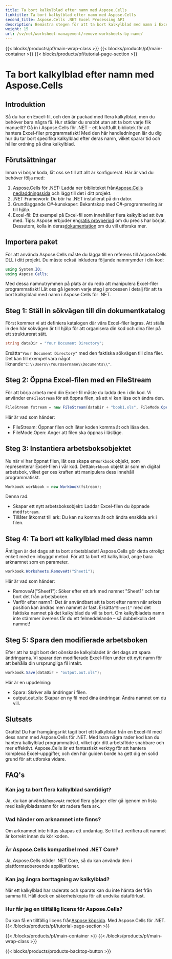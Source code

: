 ```yaml
---
title: Ta bort kalkylblad efter namn med Aspose.Cells
linktitle: Ta bort kalkylblad efter namn med Aspose.Cells
second_title: Aspose.Cells .NET Excel Processing API
description: Bemästra stegen för att ta bort kalkylblad med namn i Excel med Aspose.Cells för .NET. Följ den här detaljerade, nybörjarvänliga guiden för att effektivisera dina uppgifter.
weight: 15
url: /sv/net/worksheet-management/remove-worksheets-by-name/
---
```


{{< blocks/products/pf/main-wrap-class >}}
{{< blocks/products/pf/main-container >}}
{{< blocks/products/pf/tutorial-page-section >}}

# Ta bort kalkylblad efter namn med Aspose.Cells

## Introduktion
Så du har en Excel-fil, och den är packad med flera kalkylblad, men du behöver bara några få. Hur städar du snabbt utan att ta bort varje flik manuellt? Gå in i Aspose.Cells för .NET – ett kraftfullt bibliotek för att hantera Excel-filer programmatiskt! Med den här handledningen lär du dig hur du tar bort specifika kalkylblad efter deras namn, vilket sparar tid och håller ordning på dina kalkylblad.
## Förutsättningar
Innan vi börjar koda, låt oss se till att allt är konfigurerat. Här är vad du behöver följa med:
1.  Aspose.Cells för .NET: Ladda ner biblioteket från[Aspose.Cells nedladdningssida](https://releases.aspose.com/cells/net/) och lägg till det i ditt projekt.
2. .NET Framework: Du bör ha .NET installerat på din dator.
3. Grundläggande C#-kunskaper: Bekantskap med C#-programmering är till hjälp.
4. Excel-fil: Ett exempel på Excel-fil som innehåller flera kalkylblad att öva med.
 Tips: Aspose erbjuder en[gratis provperiod](https://releases.aspose.com/) om du precis har börjat. Dessutom, kolla in deras[dokumentation](https://reference.aspose.com/cells/net/) om du vill utforska mer.
## Importera paket
För att använda Aspose.Cells måste du lägga till en referens till Aspose.Cells DLL i ditt projekt. Du måste också inkludera följande namnrymder i din kod:
```csharp
using System.IO;
using Aspose.Cells;
```
Med dessa namnutrymmen på plats är du redo att manipulera Excel-filer programmatiskt!
Låt oss gå igenom varje steg i processen i detalj för att ta bort kalkylblad med namn i Aspose.Cells för .NET.
## Steg 1: Ställ in sökvägen till din dokumentkatalog
Först kommer vi att definiera katalogen där våra Excel-filer lagras. Att ställa in den här sökvägen är till hjälp för att organisera din kod och dina filer på ett strukturerat sätt. 
```csharp
string dataDir = "Your Document Directory";
```
 Ersätta`"Your Document Directory"` med den faktiska sökvägen till dina filer. Det kan till exempel vara något liknande`"C:\\Users\\YourUsername\\Documents\\"`.
## Steg 2: Öppna Excel-filen med en FileStream
För att börja arbeta med din Excel-fil måste du ladda den i din kod. Vi använder en`FileStream` för att öppna filen, så att vi kan läsa och ändra den.
```csharp
FileStream fstream = new FileStream(dataDir + "book1.xls", FileMode.Open);
```
Här är vad som händer:
- FileStream: Öppnar filen och låter koden komma åt och läsa den.
- FileMode.Open: Anger att filen ska öppnas i läsläge.
## Steg 3: Instantiera arbetsboksobjektet
 Nu när vi har öppnat filen, låt oss skapa en`Workbook` objekt, som representerar Excel-filen i vår kod. Detta`Workbook` objekt är som en digital arbetsbok, vilket ger oss kraften att manipulera dess innehåll programmatiskt.
```csharp
Workbook workbook = new Workbook(fstream);
```
Denna rad:
-  Skapar ett nytt arbetsboksobjekt: Laddar Excel-filen du öppnade med`fstream`.
- Tillåter åtkomst till ark: Du kan nu komma åt och ändra enskilda ark i filen.
## Steg 4: Ta bort ett kalkylblad med dess namn
Äntligen är det dags att ta bort arbetsbladet! Aspose.Cells gör detta otroligt enkelt med en inbyggd metod. För att ta bort ett kalkylblad, ange bara arknamnet som en parameter.
```csharp
workbook.Worksheets.RemoveAt("Sheet1");
```
Här är vad som händer:
- RemoveAt("Sheet1"): Söker efter ett ark med namnet "Sheet1" och tar bort det från arbetsboken.
- Varför efter namn?: Det är användbart att ta bort efter namn när arkets position kan ändras men namnet är fast.
 Ersätta`"Sheet1"` med det faktiska namnet på det kalkylblad du vill ta bort. Om kalkylbladets namn inte stämmer överens får du ett felmeddelande – så dubbelkolla det namnet!
## Steg 5: Spara den modifierade arbetsboken
Efter att ha tagit bort det oönskade kalkylbladet är det dags att spara ändringarna. Vi sparar den modifierade Excel-filen under ett nytt namn för att behålla din ursprungliga fil intakt.
```csharp
workbook.Save(dataDir + "output.out.xls");
```
Här är en uppdelning:
- Spara: Skriver alla ändringar i filen.
- output.out.xls: Skapar en ny fil med dina ändringar. Ändra namnet om du vill.
## Slutsats
Grattis! Du har framgångsrikt tagit bort ett kalkylblad från en Excel-fil med dess namn med Aspose.Cells för .NET. Med bara några rader kod kan du hantera kalkylblad programmatiskt, vilket gör ditt arbetsflöde snabbare och mer effektivt. Aspose.Cells är ett fantastiskt verktyg för att hantera komplexa Excel-uppgifter, och den här guiden borde ha gett dig en solid grund för att utforska vidare.
## FAQ's
### Kan jag ta bort flera kalkylblad samtidigt?
 Ja, du kan använda`RemoveAt` metod flera gånger eller gå igenom en lista med kalkylbladsnamn för att radera flera ark.
### Vad händer om arknamnet inte finns?
Om arknamnet inte hittas skapas ett undantag. Se till att verifiera att namnet är korrekt innan du kör koden.
### Är Aspose.Cells kompatibel med .NET Core?
Ja, Aspose.Cells stöder .NET Core, så du kan använda den i plattformsoberoende applikationer.
### Kan jag ångra borttagning av kalkylblad?
När ett kalkylblad har raderats och sparats kan du inte hämta det från samma fil. Håll dock en säkerhetskopia för att undvika dataförlust.
### Hur får jag en tillfällig licens för Aspose.Cells?
 Du kan få en tillfällig licens från[Aspose köpsida](https://purchase.aspose.com/temporary-license/).
Med Aspose.Cells för .NET.
{{< /blocks/products/pf/tutorial-page-section >}}

{{< /blocks/products/pf/main-container >}}
{{< /blocks/products/pf/main-wrap-class >}}

{{< blocks/products/products-backtop-button >}}
